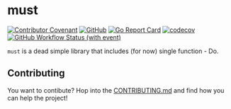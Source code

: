 # must

[![Contributor Covenant](https://img.shields.io/badge/Contributor%20Covenant-2.1-4baaaa.svg)](CODE_OF_CONDUCT.md)
[![GitHub](https://img.shields.io/github/license/doomshrine/must)](LICENSE.txt)
[![Go Report Card](https://goreportcard.com/badge/github.com/doomshrine/must)](https://goreportcard.com/report/github.com/doomshrine/must)
[![codecov](https://codecov.io/gh/doomshrine/must/branch/main/graph/badge.svg?token=6MH0T7CI24)](https://codecov.io/gh/doomshrine/must)
[![GitHub Workflow Status (with event)](https://img.shields.io/github/actions/workflow/status/doomshrine/must/tests.yaml)](https://github.com/shanduur/must/actions/workflows/tests.yaml)

`must` is a dead simple library that includes (for now) single function - Do.

## Contributing

You want to contibute? Hop into the [CONTRIBUTING.md](CONTRIBUTING.md) and find how you can help the project!
